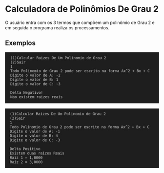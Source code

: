 # Calculadora de Polinômios De Grau 2

<p>
    O usuário entra com os 3 termos que compõem um polinômio de Grau 2 e em seguida o programa realiza os processamentos.
</p>

## Exemplos

<p>
    <img src = "https://github.com/CarlosVinicios99/Calculadora-De-Polinomios/blob/main/imagens/delta-negativo.jpg?raw=true" alt = "delta negativo"><br>
</p>

<p>
    <img src = "https://github.com/CarlosVinicios99/Calculadora-De-Polinomios/blob/main/imagens/delta-positivo.jpg?raw=true" alt = "delta positivo">
</p?
